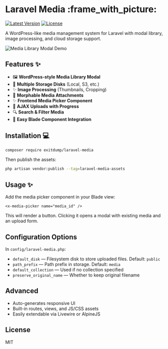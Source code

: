 # Laravel Media \:frame\_with\_picture:

[![Latest Version](https://img.shields.io/packagist/v/exitdump/laravel-media.svg?style=flat-square)](https://packagist.org/packages/exitdump/laravel-media)
[![License](https://img.shields.io/badge/license-MIT-blue.svg)](LICENSE.md)

A WordPress-like media management system for Laravel with modal library, image processing, and cloud storage support.

![Media Library Modal Demo](https://user-images.githubusercontent.com/.../media-library-preview.gif)

## Features ✨

* 🖼️ **WordPress-style Media Library Modal**
* 📁 **Multiple Storage Disks** (Local, S3, etc.)
* ✨ **Image Processing** (Thumbnails, Cropping)
* 🔗 **Morphable Media Attachments**
* ✨ **Frontend Media Picker Component**
* 🚀 **AJAX Uploads with Progress**
* 🔍 **Search & Filter Media**
* 🎨 **Easy Blade Component Integration**

## Installation 💻

```bash
composer require exitdump/laravel-media
```

Then publish the assets:

```bash
php artisan vendor:publish --tag=laravel-media-assets
```

## Usage ✨

Add the media picker component in your Blade view:

```blade
<x-media-picker name="media_id" />
```

This will render a button. Clicking it opens a modal with existing media and an upload form.

## Configuration Options

In `config/laravel-media.php`:

* `default_disk` — Filesystem disk to store uploaded files. Default: `public`
* `path_prefix` — Path prefix in storage. Default: `media`
* `default_collection` — Used if no collection specified
* `preserve_original_name` — Whether to keep original filename

## Advanced

* Auto-generates responsive UI
* Built-in routes, views, and JS/CSS assets
* Easily extendable via Livewire or AlpineJS

## License

MIT

